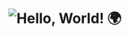 <h1 align=center><img src="https://readme-typing-svg.herokuapp.com?font=JetBrains+Mono&size=20&duration=6000&color=52E2EA&background=FFFFFF00&center=true&multiline=true&width=500&lines=Hello%2C+World!%F0%9F%8C%8D" alt="Hello, World! 🌍"</h1>
  <h4 align=center>
  
<!--![image](https://github.com/bereniceluis/bereniceluis/blob/main/dinosaur.gif)  
    <a href="https://github.com/bereniceluis/github-readme-stats"><img alt="Berenice's Github Stats" src="https://github-readme-stats.vercel.app/api?username=bereniceluis&show_icons=true&count_private=true&theme=react&hide_border=true&bg_color=0D1117"</a>-->
    
  <!--<a href="https://github.com/SubhamRaoniar28/github-readme-stats"><img alt="Subham Raoniar's Top Languages" src="https://github-readme-stats.vercel.app/api/top-langs/?username=SubhamRaoniar28&langs_count=8&count_private=true&layout=compact&theme=react&hide_border=true&bg_color=0D1117"/></a>
  </h4>-->
 

  <!--<h4 align=center>
  <li>🔭 I’m currently working on ...</li>
- 🌱 I’m currently learning ...
- 👯 I’m looking to collaborate on ...
- 🤔 I’m looking for help with ...
- 💬 Ask me about ...
- 📫 How to reach me: ...
- 😄 Pronouns: ...
- ⚡ Fun fact: ...
   </h4> -->

<!--
muichii/muichii is a ✨ special ✨ repository because its `README.md` (this file) appears on your GitHub profile.
You can click the Preview link to take a look at your changes.
--->
  
  
  
